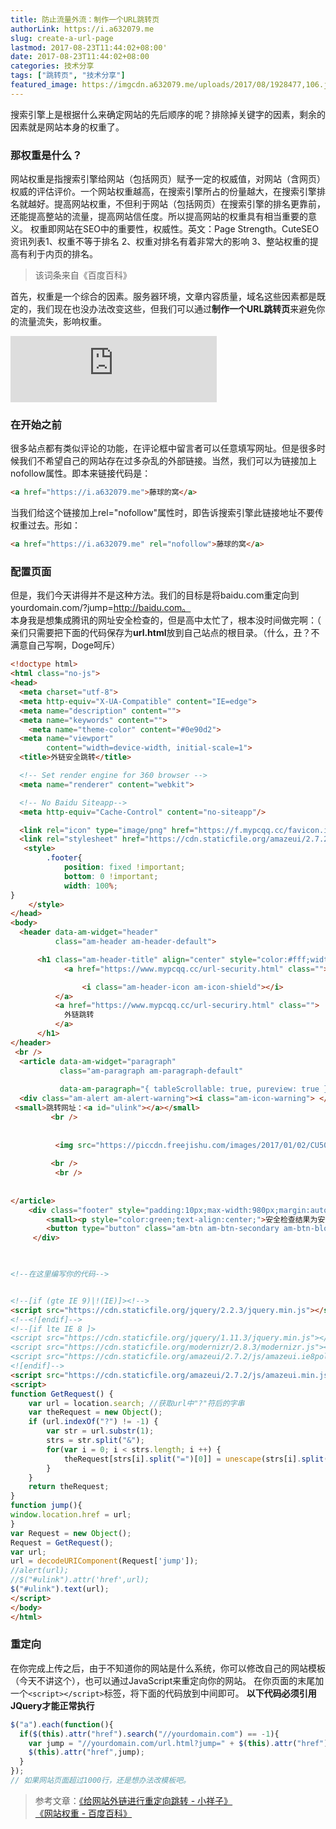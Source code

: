 ```yaml
---
title: 防止流量外流：制作一个URL跳转页
authorLink: https://i.a632079.me
slug: create-a-url-page
lastmod: 2017-08-23T11:44:02+08:00'
date: 2017-08-23T11:44:02+08:00
categories: 技术分享
tags: ["跳转页", "技术分享"]
featured_image: https://imgcdn.a632079.me/uploads/2017/08/1928477,106.jpg
---
```


搜索引擎上是根据什么来确定网站的先后顺序的呢？排除掉关键字的因素，剩余的因素就是网站本身的权重了。
### 那权重是什么？
   网站权重是指搜索引擎给网站（包括网页）赋予一定的权威值，对网站（含网页）权威的评估评价。一个网站权重越高，在搜索引擎所占的份量越大，在搜索引擎排名就越好。提高网站权重，不但利于网站（包括网页）在搜索引擎的排名更靠前，还能提高整站的流量，提高网站信任度。所以提高网站的权重具有相当重要的意义。 权重即网站在SEO中的重要性，权威性。英文：Page Strength。CuteSEO资讯列表1、权重不等于排名 2、权重对排名有着非常大的影响 3、整站权重的提高有利于内页的排名。
> 该词条来自《百度百科》  

   首先，权重是一个综合的因素。服务器环境，文章内容质量，域名这些因素都是既定的，我们现在也没办法改变这些，但我们可以通过**制作一个URL跳转页**来避免你的流量流失，影响权重。

<iframe frameborder="no" border="0" marginwidth="0" marginheight="0" width="330" height="106" src="https://cdn.a632079.me/163music.html?playlist=41665508"></iframe>

### 在开始之前
   很多站点都有类似评论的功能，在评论框中留言者可以任意填写网址。但是很多时候我们不希望自己的网站存在过多杂乱的外部链接。当然，我们可以为链接加上nofollow属性。即本来链接代码是： 
 
```HTML
<a href="https://i.a632079.me">藤球的窝</a>
```

当我们给这个链接加上rel="nofollow"属性时，即告诉搜索引擎此链接地址不要传权重过去。形如： 

```HTML
<a href="https://i.a632079.me" rel="nofollow">藤球的窝</a>
```  

### 配置页面
但是，我们今天讲得并不是这种方法。我们的目标是将baidu.com重定向到yourdomain.com/?jump=http://baidu.com。  
本身我是想集成腾讯的网址安全检查的，但是高中太忙了，根本没时间做完啊：（  
亲们只需要把下面的代码保存为**url.html**放到自己站点的根目录。（什么，丑？不满意自己写啊，Doge呵斥）

```HTML
<!doctype html>
<html class="no-js">
<head>
  <meta charset="utf-8">
  <meta http-equiv="X-UA-Compatible" content="IE=edge">
  <meta name="description" content="">
  <meta name="keywords" content="">
    <meta name="theme-color" content="#0e90d2">
  <meta name="viewport"
        content="width=device-width, initial-scale=1">
  <title>外链安全跳转</title>

  <!-- Set render engine for 360 browser -->
  <meta name="renderer" content="webkit">

  <!-- No Baidu Siteapp-->
  <meta http-equiv="Cache-Control" content="no-siteapp"/>

  <link rel="icon" type="image/png" href="https://f.mypcqq.cc/favicon.ico">
  <link rel="stylesheet" href="https://cdn.staticfile.org/amazeui/2.7.2/css/amazeui.min.css">
   <style>
        .footer{
            position: fixed !important;
            bottom: 0 !important;
            width: 100%;
}
    </style>
</head>
<body>
  <header data-am-widget="header"
          class="am-header am-header-default">

      <h1 class="am-header-title" align="center" style="color:#fff;width:auto;">
            <a href="https://www.mypcqq.cc/url-security.html" class="">

                <i class="am-header-icon am-icon-shield"></i>
          </a>
          <a href="https://www.mypcqq.cc/url-securiry.html" class="">
            外链跳转
          </a>
      </h1>
</header>
 <br />
  <article data-am-widget="paragraph"
           class="am-paragraph am-paragraph-default"
           
           data-am-paragraph="{ tableScrollable: true, pureview: true }">
  <div class="am-alert am-alert-warning"><i class="am-icon-warning"> </i> 网站风险未知，注意识别，谨防诈骗。 </div>
 <small>跳转网址：<a id="ulink"></a></small>
         <br />
        
          
          <img src="https://piccdn.freejishu.com/images/2017/01/02/CU50.jpg" style="margin-left:auto;margin-right:auto;max-width:900px;max-height:600px" />
 
         <br />
          <br />
            
        
</article>
    <div class="footer" style="padding:10px;max-width:980px;margin:auto;background-color:#fff">
        <small><p style="color:green;text-align:center;">安全检查结果为安全时，自动跳转。</p></small>
        <button type="button" class="am-btn am-btn-secondary am-btn-block" onclick = "javascript:jump()">我知道了，立即跳转</button>
     </div>
    


<!--在这里编写你的代码-->


<!--[if (gte IE 9)|!(IE)]><!-->
<script src="https://cdn.staticfile.org/jquery/2.2.3/jquery.min.js"></script>
<!--<![endif]-->
<!--[if lte IE 8 ]>
<script src="https://cdn.staticfile.org/jquery/1.11.3/jquery.min.js"></script>
<script src="https://cdn.staticfile.org/modernizr/2.8.3/modernizr.js"></script>
<script src="https://cdn.staticfile.org/amazeui/2.7.2/js/amazeui.ie8polyfill.min.js"></script>
<![endif]-->
<script src="https://cdn.staticfile.org/amazeui/2.7.2/js/amazeui.min.js"></script>
<script>
function GetRequest() {
    var url = location.search; //获取url中"?"符后的字串
    var theRequest = new Object();
    if (url.indexOf("?") != -1) {
        var str = url.substr(1);
        strs = str.split("&");
        for(var i = 0; i < strs.length; i ++) {
            theRequest[strs[i].split("=")[0]] = unescape(strs[i].split("=")[1]);
        }
    }
    return theRequest;
}
function jump(){
window.location.href = url;
}
var Request = new Object();
Request = GetRequest();
var url;
url = decodeURIComponent(Request['jump']);
//alert(url);
//$("#ulink").attr('href',url); 
$("#ulink").text(url);
</script>
</body>
</html>
```

### 重定向
在你完成上传之后，由于不知道你的网站是什么系统，你可以修改自己的网站模板（今天不讲这个），也可以通过JavaScript来重定向你的网站。
在你页面的末尾加一个`<script></script>`标签，将下面的代码放到中间即可。
**以下代码必须引用JQuery才能正常执行**  

```javascript
$("a").each(function(){
  if($(this).attr("href").search("//yourdomain.com") == -1){
    var jump = "//yourdomain.com/url.html?jump=" + $(this).attr("href");
    $(this).attr("href",jump);
  }
});
// 如果网站页面超过1000行，还是想办法改模板吧。
```  

> 参考文章：[《给网站外链进行重定向跳转 - 小祥子》](http://m.xiaoxiangzi.com/9/11663.html)  
> [《网站权重 - 百度百科》](https://wapbaike.baidu.com/item/网站权重?adapt=1)  


